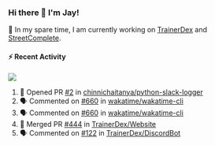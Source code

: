 ### Hi there 👋 I'm Jay!

🔭 In my spare time, I am currently working on [TrainerDex](https://www.github.com/TrainerDex) and [StreetComplete](https://github.com/streetcomplete/StreetComplete).

#### :zap: Recent Activity

[<img src="https://github-readme-stats.vercel.app/api/wakatime?username=TurnrDev&layout=compact&custom_title=Last 7 Days Language Breakdown" />](https://wakatime.com/@TurnrDev)
<br>
<!--START_SECTION:activity-->
1. 💪 Opened PR [#2](https://github.com/chinnichaitanya/python-slack-logger/pull/2) in [chinnichaitanya/python-slack-logger](https://github.com/chinnichaitanya/python-slack-logger)
2. 🗣 Commented on [#660](https://github.com/wakatime/wakatime-cli/issues/660) in [wakatime/wakatime-cli](https://github.com/wakatime/wakatime-cli)
3. 🗣 Commented on [#660](https://github.com/wakatime/wakatime-cli/issues/660) in [wakatime/wakatime-cli](https://github.com/wakatime/wakatime-cli)
4. 🎉 Merged PR [#444](https://github.com/TrainerDex/Website/pull/444) in [TrainerDex/Website](https://github.com/TrainerDex/Website)
5. 🗣 Commented on [#122](https://github.com/TrainerDex/DiscordBot/issues/122) in [TrainerDex/DiscordBot](https://github.com/TrainerDex/DiscordBot)
<!--END_SECTION:activity-->
